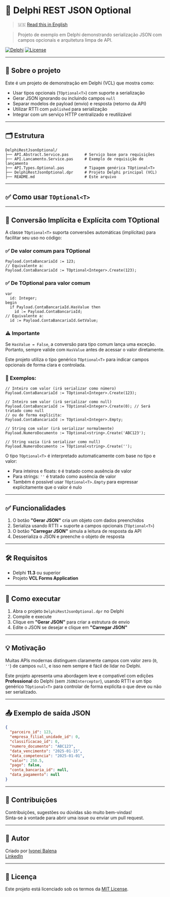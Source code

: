 # 🚀 Delphi REST JSON Optional

> 🇺🇸 [Read this in English](./README.en.md)

> Projeto de exemplo em Delphi demonstrando serialização JSON com campos opcionais e arquitetura limpa de API.

[![Delphi](https://img.shields.io/badge/Delphi-11.3-red.svg)](https://www.embarcadero.com/products/delphi)
[![License](https://img.shields.io/badge/license-MIT-blue.svg)](#)

---

## 📌 Sobre o projeto

Este é um projeto de demonstração em Delphi (VCL) que mostra como:

- Usar tipos opcionais (`TOptional<T>`) com suporte a serialização
- Gerar JSON ignorando ou incluindo campos `null`
- Separar modelos de payload (envio) e resposta (retorno da API)
- Utilizar RTTI com `published` para serialização
- Integrar com um serviço HTTP centralizado e reutilizável

---

## 🗂 Estrutura

```
DelphiRestJsonOptional/
├── API.Abstract.Service.pas       # Serviço base para requisições
├── API.Lancamento.Service.pas     # Exemplo de requisição de lançamento
├── API.Types.Optional.pas         # Tipagem genérica TOptional<T>
├── DelphiRestJsonOptional.dpr     # Projeto Delphi principal (VCL)
├── README.md                      # Este arquivo
```

---

## ✅ Como usar `TOptional<T>`
---

## 🔄 Conversão Implícita e Explícita com TOptional<T>

A classe `TOptional<T>` suporta conversões automáticas (implícitas) para facilitar seu uso no código:

### ✅ De valor comum para TOptional<T>

```delphi
Payload.ContaBancariaId := 123;
// Equivalente a:
Payload.ContaBancariaId := TOptional<Integer>.Create(123);
```

### ✅ De TOptional<T> para valor comum

```delphi
var
  id: Integer;
begin
  if Payload.ContaBancariaId.HasValue then
    id := Payload.ContaBancariaId;
// Equivalente a:
  id := Payload.ContaBancariaId.GetValue;
```

### ⚠️ Importante

Se `HasValue = False`, a conversão para tipo comum lança uma exceção.
Portanto, sempre valide com `HasValue` antes de acessar o valor diretamente.



Este projeto utiliza o tipo genérico `TOptional<T>` para indicar campos opcionais de forma clara e controlada.

### 📌 Exemplos:

```delphi
// Inteiro com valor (irá serializar como número)
Payload.ContaBancariaId := TOptional<Integer>.Create(123);

// Inteiro sem valor (irá serializar como null)
Payload.ContaBancariaId := TOptional<Integer>.Create(0); // Será tratado como null
// ou de forma explícita:
Payload.ContaBancariaId := TOptional<Integer>.Empty;

// String com valor (irá serializar normalmente)
Payload.NumeroDocumento := TOptional<string>.Create('ABC123');

// String vazia (irá serializar como null)
Payload.NumeroDocumento := TOptional<string>.Create('');
```

O tipo `TOptional<T>` é interpretado automaticamente com base no tipo e valor:
- Para inteiros e floats: `0` é tratado como ausência de valor
- Para strings: `''` é tratado como ausência de valor
- Também é possível usar `TOptional<T>.Empty` para expressar explicitamente que o valor é nulo

---
## ✅ Funcionalidades

1. O botão **"Gerar JSON"** cria um objeto com dados preenchidos
2. Serializa usando RTTI + suporte a campos opcionais (`TOptional<T>`)
3. O botão **"Carregar JSON"** simula a leitura de resposta da API
4. Desserializa o JSON e preenche o objeto de resposta

---

## 🛠 Requisitos

- Delphi **11.3** ou superior
- Projeto **VCL Forms Application**

---

## 🧪 Como executar

1. Abra o projeto `DelphiRestJsonOptional.dpr` no Delphi
2. Compile e execute
3. Clique em **"Gerar JSON"** para criar a estrutura de envio
4. Edite o JSON se desejar e clique em **"Carregar JSON"**

---

## 💡 Motivação

Muitas APIs modernas distinguem claramente campos com valor zero (`0`, `''`) de campos `null`, e isso nem sempre é fácil de lidar no Delphi.

Este projeto apresenta uma abordagem leve e compatível com edições **Professional** do Delphi (sem `JSONInterceptor`), usando RTTI e um tipo genérico `TOptional<T>` para controlar de forma explícita o que deve ou não ser serializado.

---

## 📤 Exemplo de saída JSON

```json
{
  "parceiro_id": 123,
  "empresa_filial_unidade_id": 0,
  "classificacao_id": 0,
  "numero_documento": "ABC123",
  "data_vencimento": "2025-01-15",
  "data_competencia": "2025-01-01",
  "valor": 250.5,
  "pago": false,
  "conta_bancaria_id": null,
  "data_pagamento": null
}
```

---

## 🤝 Contribuições

Contribuições, sugestões ou dúvidas são muito bem-vindas!  
Sinta-se à vontade para abrir uma issue ou enviar um pull request.

---

## 👤 Autor

Criado por [Ivonei Balena](mailto:iibalena@gmail.com)  
[LinkedIn](https://www.linkedin.com/in/ivonei-balena-a9a26465/)

---

## 📄 Licença

Este projeto está licenciado sob os termos da [MIT License](LICENSE).
